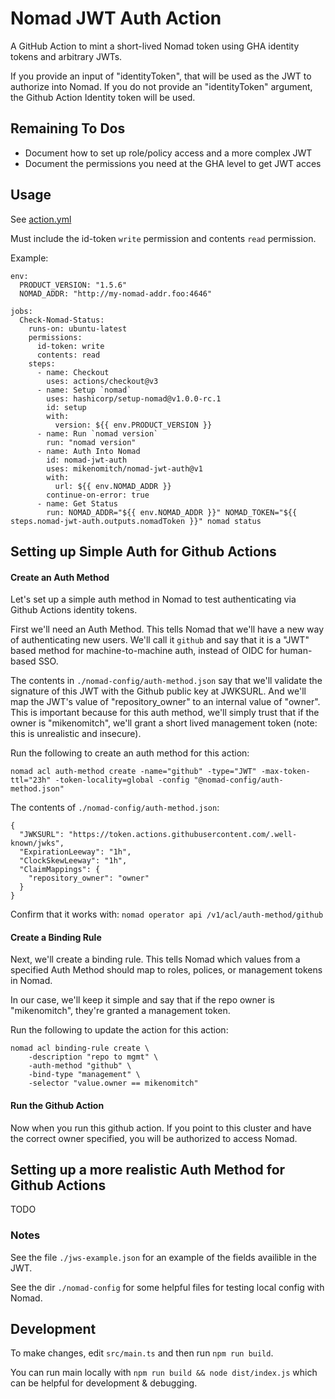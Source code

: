 # Nomad JWT Auth Action

A GitHub Action to mint a short-lived Nomad token using GHA identity tokens and arbitrary JWTs.

If you provide an input of "identityToken", that will be used as the JWT to authorize into Nomad. If you do not provide an "identityToken" argument, the Github Action Identity token will be used.

## Remaining To Dos

* Document how to set up role/policy access and a more complex JWT
* Document the permissions you need at the GHA level to get JWT acces

## Usage

See [action.yml](action.yml)

Must include the id-token `write` permission and contents `read` permission.

Example:
```
env:
  PRODUCT_VERSION: "1.5.6"
  NOMAD_ADDR: "http://my-nomad-addr.foo:4646"

jobs:
  Check-Nomad-Status:
    runs-on: ubuntu-latest
    permissions:
      id-token: write
      contents: read
    steps:
      - name: Checkout
        uses: actions/checkout@v3
      - name: Setup `nomad`
        uses: hashicorp/setup-nomad@v1.0.0-rc.1
        id: setup
        with:
          version: ${{ env.PRODUCT_VERSION }}
      - name: Run `nomad version`
        run: "nomad version"
      - name: Auth Into Nomad
        id: nomad-jwt-auth
        uses: mikenomitch/nomad-jwt-auth@v1
        with:
          url: ${{ env.NOMAD_ADDR }}
        continue-on-error: true
      - name: Get Status
        run: NOMAD_ADDR="${{ env.NOMAD_ADDR }}" NOMAD_TOKEN="${{ steps.nomad-jwt-auth.outputs.nomadToken }}" nomad status

```

## Setting up Simple Auth for Github Actions

#### Create an Auth Method

Let's set up a simple auth method in Nomad to test authenticating via Github Actions identity tokens.

First we'll need an Auth Method. This tells Nomad that we'll have a new way of authenticating new users. We'll call it `github` and say that it is a "JWT" based method for machine-to-machine auth, instead of OIDC for human-based SSO.

The contents in `./nomad-config/auth-method.json` say that we'll validate the signature of this JWT with the Github public key at JWKSURL. And we'll map the JWT's value of "repository_owner" to an internal value of "owner". This is important because for this auth method, we'll simply trust that if the owner is "mikenomitch", we'll grant a short lived management token (note: this is unrealistic and insecure).

Run the following to create an auth method for this action:
```
nomad acl auth-method create -name="github" -type="JWT" -max-token-ttl="23h" -token-locality=global -config "@nomad-config/auth-method.json"
```

The contents of `./nomad-config/auth-method.json`:
```
{
  "JWKSURL": "https://token.actions.githubusercontent.com/.well-known/jwks",
  "ExpirationLeeway": "1h",
  "ClockSkewLeeway": "1h",
  "ClaimMappings": {
    "repository_owner": "owner"
  }
}
```

Confirm that it works with: `nomad operator api /v1/acl/auth-method/github`

#### Create a Binding Rule

Next, we'll create a binding rule. This tells Nomad which values from a specified Auth Method should map to roles, polices, or management tokens in Nomad.

In our case, we'll keep it simple and say that if the repo owner is "mikenomitch", they're granted a management token.

Run the following to update the action for this action:
```
nomad acl binding-rule create \
    -description "repo to mgmt" \
    -auth-method "github" \
    -bind-type "management" \
    -selector "value.owner == mikenomitch"
```

#### Run the Github Action

Now when you run this github action. If you point to this cluster and have the correct owner specified, you will be authorized to access Nomad.

## Setting up a more realistic Auth Method for Github Actions

TODO

### Notes

See the file `./jws-example.json` for an example of the fields availible in the JWT.

See the dir `./nomad-config` for some helpful files for testing local config with Nomad.

## Development

To make changes, edit `src/main.ts` and then run `npm run build`.

You can run main locally with `npm run build && node dist/index.js` which can be helpful for development & debugging.

